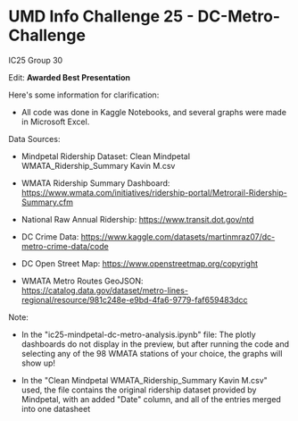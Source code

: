 # UMD Info Challenge 25 - DC-Metro-Challenge
IC25 Group 30

Edit: **Awarded Best Presentation**

Here's some information for clarification:

- All code was done in Kaggle Notebooks, and several graphs were made in Microsoft Excel.


Data Sources:

- Mindpetal Ridership Dataset: Clean Mindpetal WMATA_Ridership_Summary Kavin M.csv
  
- WMATA Ridership Summary Dashboard: https://www.wmata.com/initiatives/ridership-portal/Metrorail-Ridership-Summary.cfm

- National Raw Annual Ridership: https://www.transit.dot.gov/ntd

- DC Crime Data: https://www.kaggle.com/datasets/martinmraz07/dc-metro-crime-data/code

- DC Open Street Map: https://www.openstreetmap.org/copyright

- WMATA Metro Routes GeoJSON: https://catalog.data.gov/dataset/metro-lines-regional/resource/981c248e-e9bd-4fa6-9779-faf659483dcc

Note:
  
- In the "ic25-mindpetal-dc-metro-analysis.ipynb" file: The plotly dashboards do not display in the preview, but after running the code and selecting any of the 98 WMATA stations of your choice, the graphs  will show up!

- In the "Clean Mindpetal WMATA_Ridership_Summary Kavin M.csv" used, the file contains the original ridership dataset provided by Mindpetal, with an added "Date" column, and all of the entries merged into one datasheet
